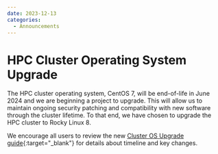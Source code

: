 ```yaml
---
date: 2023-12-13
categories:
  - Announcements
---
```


# HPC Cluster Operating System Upgrade

The HPC cluster operating system, CentOS 7, will be end-of-life in June 2024 and we are beginning a project to upgrade. This will allow us to maintain ongoing security patching and compatibility with new software through the cluster lifetime. To that end, we have chosen to upgrade the HPC cluster to Rocky Linux 8.

We encourage all users to review the new [Cluster OS Upgrade guide](../../cluster-el8.md){:target="_blank"} for details about timeline and key changes.
